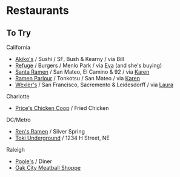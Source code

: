 <!-- title: Restaurants -->
<!-- categories: lists -->
<!-- tags: restaurants -->
<!-- published: 2015-09-19T10:39:00-05:00 -->
<!-- updated: 2015-09-19T10:39:00-05:00 -->
<!-- summary: A list of restaurants. -->

# Restaurants

## To Try

California

* [Akiko's](http://www.akikosrestaurant.com) / Sushi / SF, Bush & Kearny / via Bill
* [Refuge](http://refugesc.com/) / Burgers / Menlo Park / via [Eva](https://twitter.com/EvaAndreasson) (and she's buying)
* [Santa Ramen](http://www.yelp.com/biz/santa-ramen-san-mateo-2) / San Mateo, El Camino & 92 / via [Karen](https://twitter.com/clarkkaren)
* [Ramen Parlour](http://www.yelp.com/biz/ramen-parlor-san-mateo) / Tonkotsu / San Mateo / via [Karen](https://twitter.com/clarkkaren)
* [Wexler's](http://www.wexlerssf.com) / San Francisco, Sacremento & Leidesdorff / via [Laura](https://twitter.com/MsYuppieScum)

Charlotte

* [Price's Chicken Coop](http://www.priceschickencoop.com/) / Fried Chicken

DC/Metro

* [Ren's Ramen](http://www.rens-ramen.com/) / Silver Spring
* [Toki Underground](http://tokiunderground.com/) / 1234 H Street, NE

Raleigh

* [Poole's](http://ac-restaurants.com/pooles/) / Diner
* [Oak City Meatball Shoppe](http://www.oakcitymeatball.com/)
